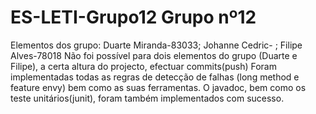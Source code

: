 # ES-LETI-Grupo12 Grupo nº12
Elementos dos grupo: Duarte Miranda-83033; Johanne Cedric- ; Filipe Alves-78018
Não foi possível para dois elementos do grupo (Duarte e Filipe), a certa altura do projecto, efectuar commits(push)
Foram implementadas todas as regras de detecção de falhas (long method e feature envy) bem como as suas ferramentas.
O javadoc, bem como os teste unitários(junit), foram também implementados com sucesso.
